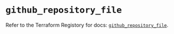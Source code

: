 # `github_repository_file`

Refer to the Terraform Registory for docs: [`github_repository_file`](https://registry.terraform.io/providers/integrations/github/5.34.0/docs/resources/repository_file).
